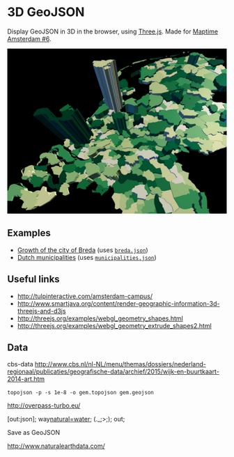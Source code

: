 # 3D GeoJSON

Display GeoJSON in 3D in the browser, using [Three.js](http://threejs.org/). Made for [Maptime Amsterdam #6](http://www.meetup.com/Maptime-AMS/events/220184217/).

![](screenshot.jpg)

## Examples

- [Growth of the city of Breda](http://maptime-ams.github.io/geojson-3d/#url=data%2Fbreda.json&color=function(d)%20%7B%0A%20%20if%20(d.jaar%20%3C%3D%201200)%20%7B%0A%20%20%20%20return%20'%2367001f'%3B%0A%20%20%7D%20else%20if%20(d.jaar%20%3C%3D%201350)%20%7B%0A%20%20%20%20return%20'%23b2182b'%3B%0A%20%20%7D%20else%20if%20(d.jaar%20%3C%3D%201500)%20%7B%0A%20%20%20%20return%20'%23d6604d'%3B%0A%20%20%7D%20else%20if%20(d.jaar%20%3C%3D%201650)%20%7B%0A%20%20%20%20return%20'%23f4a582'%3B%0A%20%20%7D%20else%20if%20(d.jaar%20%3C%3D%201750)%20%7B%0A%20%20%20%20return%20'%23fddbc7'%3B%0A%20%20%7D%20else%20if%20(d.jaar%20%3C%3D%201850)%20%7B%0A%20%20%20%20return%20'%23d1e5f0'%3B%0A%20%20%7D%20else%20if%20(d.jaar%20%3C%3D%201900)%20%7B%0A%20%20%20%20return%20'%2392c5de'%3B%0A%20%20%7D%20else%20if%20(d.jaar%20%3C%3D%201950)%20%7B%0A%20%20%20%20return%20'%234393c3'%3B%0A%20%20%7D%20else%20if%20(d.jaar%20%3C%3D%201980)%20%7B%0A%20%20%20%20return%20'%232166ac'%3B%0A%20%20%7D%20else%20if%20(d.jaar%20%3C%3D%202010)%20%7B%0A%20%20%20%20return%20'%23053061'%3B%0A%20%20%7D%0A%7D&height=function(d)%20%7B%0A%20%20if%20(d.jaar%20%3C%3D%201200)%20%7B%0A%20%20%20%20return%20%3B%0A%20%20%7D%20else%20if%20(d.jaar%20%3C%3D%201350)%20%7B%0A%20%20%20%20return%2090%3B%0A%20%20%7D%20else%20if%20(d.jaar%20%3C%3D%201500)%20%7B%0A%20%20%20%20return%2080%3B%0A%20%20%7D%20else%20if%20(d.jaar%20%3C%3D%201650)%20%7B%0A%20%20%20%20return%2070%3B%0A%20%20%7D%20else%20if%20(d.jaar%20%3C%3D%201750)%20%7B%0A%20%20%20%20return%2060%3B%0A%20%20%7D%20else%20if%20(d.jaar%20%3C%3D%201850)%20%7B%0A%20%20%20%20return%2050%3B%0A%20%20%7D%20else%20if%20(d.jaar%20%3C%3D%201900)%20%7B%0A%20%20%20%20return%2040%3B%0A%20%20%7D%20else%20if%20(d.jaar%20%3C%3D%201950)%20%7B%0A%20%20%20%20return%2030%3B%0A%20%20%7D%20else%20if%20(d.jaar%20%3C%3D%201980)%20%7B%0A%20%20%20%20return%2020%3B%0A%20%20%7D%20else%20if%20(d.jaar%20%3C%3D%202010)%20%7B%0A%20%20%20%20return%2010%3B%0A%20%20%7D%0A%7D) (uses [`breda.json`](data/breda.json))
- [Dutch municipalities](http://maptime-ams.github.io/geojson-3d/#url=data%2Fmunicipalities.json&color=function(d)%20%7B%0A%20%20var%20color%20%3D%20d3.scale.ordinal()%0A%20%20%20%20.range(%5B%0A%20%20%20%20%20%20%22%23ffffe5%22%2C%0A%20%20%20%20%20%20%22%23f7fcb9%22%2C%0A%20%20%20%20%20%20%22%23d9f0a3%22%2C%0A%20%20%20%20%20%20%22%23addd8e%22%2C%0A%20%20%20%20%20%20%22%2378c679%22%2C%0A%20%20%20%20%20%20%22%2341ab5d%22%2C%0A%20%20%20%20%20%20%22%23238443%22%2C%0A%20%20%20%20%20%20%22%23006837%22%2C%0A%20%20%20%20%20%20%22%23004529%22%0A%20%20%20%20%5D)%0A%20%20%20%20.domain(d3.range(0%2C%208000))%3B%0A%20%20return%20color(d.BEV_DICHTH)%3B%0A%7D&height=function(d)%20%7B%0A%20%20return%20d.AANT_INW%20%2F%205000%3B%0A%7D) (uses [`municipalities.json`](data/municipalities.json))

## Useful links

- http://tulpinteractive.com/amsterdam-campus/
- http://www.smartjava.org/content/render-geographic-information-3d-threejs-and-d3js
- http://threejs.org/examples/webgl_geometry_shapes.html
- http://threejs.org/examples/webgl_geometry_extrude_shapes2.html

## Data


cbs-data
http://www.cbs.nl/nl-NL/menu/themas/dossiers/nederland-regionaal/publicaties/geografische-data/archief/2015/wijk-en-buurtkaart-2014-art.htm


```
topojson -p -s 1e-8 -o gem.topojson gem.geojson
```



http://overpass-turbo.eu/

[out:json];
way[natural=water](around:5000,52.36740138260664,4.8985666036605835);
(._;>;);
out;


Save as GeoJSON



http://www.naturalearthdata.com/